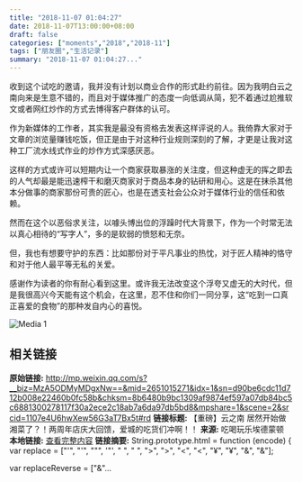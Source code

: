 ```yaml
---
title: "2018-11-07 01:04:27"
date: 2018-11-07T13:00:00+08:00
draft: false
categories: ["moments","2018","2018-11"]
tags: ["朋友圈","生活记录"]
summary: "2018-11-07 01:04:27..."
---
```


收到这个试吃的邀请，我并没有计划以商业合作的形式赴约前往。因为我明白云之南向来是生意不错的，而且对于媒体推广的态度一向低调从简，犯不着通过尬推软文或者网红炒作的方式去博得客户群体的认可。

作为新媒体的工作者，其实我是最没有资格去发表这样评说的人。我倚靠大家对于文章的浏览量赚钱吃饭，但正是由于对这种行业规则深刻的了解，才更是让我对这种工厂流水线式作业的炒作方式深感厌恶。

这样的方式或许可以短期内让一个商家获取暴涨的关注度，但这种虚无的挥之即去的人气却最是能迅速榨干和磨灭商家对于商品本身的钻研和用心。这是在抹杀其他本分做事的商家那份可贵的匠心，也是在透支社会公众对于媒体行业的信任和依赖。

然而在这个以恶俗求关注，以噱头博出位的浮躁时代大背景下，作为一个时常无法以真心相待的“写字人”，多的是软弱的愤怒和无奈。

但，我也有想要守护的东西：比如那份对于平凡事业的热忱，对于匠人精神的恪守和对于他人最平等无私的关爱。

感谢作为读者的你有耐心看到这里。或许我无法改变这个浮夸又虚无的大时代，但是我很高兴今天能有这个机会，在这里，忍不住和你们一同分享，这“吃到一口真正喜爱的食物”的那种发自内心的喜悦。

![Media 1](/Moments/photos/2018-11-07/201811070104270.jpg)

## 相关链接

**原始链接:** http://mp.weixin.qq.com/s?__biz=MzA5ODMyMDgxNw==&mid=2651015271&idx=1&sn=d90be6cdc11d712b008e22460b0fc58b&chksm=8b6480b9bc1309af9874ef597a07db84bc5c6881300278117f30a2ece2c18ab7a6da97db5bd8&mpshare=1&scene=2&srcid=1107e4U6hwXew56G3aT7Bx5t#rd
**链接标题:** 【重磅】云之南 居然开始做湘菜了？！两周年店庆大回馈，爱城的吃货们冲啊！！
**来源:** 吃喝玩乐埃德蒙顿
**本地链接:** [查看完整内容](/link_content/2018/11/2018-11-07-3/link_content/)
**链接摘要:** String.prototype.html = function (encode) {
  var replace = ["&#39;", "'", "&quot;", '"', "&nbsp;", " ", "&gt;", ">", "&lt;", "<", "&yen;", "¥", "&amp;", "&"];
 
 
 
 
 
  
  var replaceReverse = ["&"...

